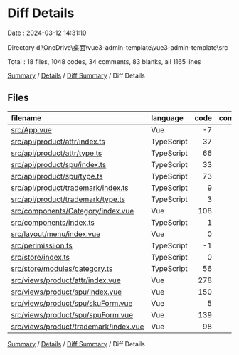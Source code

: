 # Diff Details

Date : 2024-03-12 14:31:10

Directory d:\\OneDrive\\桌面\\vue3-admin-template\\vue3-admin-template\\src

Total : 18 files, 1048 codes, 34 comments, 83 blanks, all 1165 lines

[Summary](results.md) / [Details](details.md) / [Diff Summary](diff.md) / Diff Details

## Files

| filename                                                                        | language   | code | comment | blank | total |
| :------------------------------------------------------------------------------ | :--------- | ---: | ------: | ----: | ----: |
| [src/App.vue](/src/App.vue)                                                     | Vue        |   -7 |       0 |    -1 |    -8 |
| [src/api/product/attr/index.ts](/src/api/product/attr/index.ts)                 | TypeScript |   37 |      10 |     4 |    51 |
| [src/api/product/attr/type.ts](/src/api/product/attr/type.ts)                   | TypeScript |   66 |       2 |    10 |    78 |
| [src/api/product/spu/index.ts](/src/api/product/spu/index.ts)                   | TypeScript |   33 |       6 |     7 |    46 |
| [src/api/product/spu/type.ts](/src/api/product/spu/type.ts)                     | TypeScript |   73 |       3 |    11 |    87 |
| [src/api/product/trademark/index.ts](/src/api/product/trademark/index.ts)       | TypeScript |    9 |       2 |     3 |    14 |
| [src/api/product/trademark/type.ts](/src/api/product/trademark/type.ts)         | TypeScript |    3 |       0 |     0 |     3 |
| [src/components/Category/index.vue](/src/components/Category/index.vue)         | Vue        |  108 |       0 |     7 |   115 |
| [src/components/index.ts](/src/components/index.ts)                             | TypeScript |    1 |       0 |    -1 |     0 |
| [src/layout/menu/index.vue](/src/layout/menu/index.vue)                         | Vue        |    0 |       0 |     1 |     1 |
| [src/perimissiion.ts](/src/perimissiion.ts)                                     | TypeScript |   -1 |       0 |     0 |    -1 |
| [src/store/index.ts](/src/store/index.ts)                                       | TypeScript |    0 |       0 |    -1 |    -1 |
| [src/store/modules/category.ts](/src/store/modules/category.ts)                 | TypeScript |   56 |      10 |     3 |    69 |
| [src/views/product/attr/index.vue](/src/views/product/attr/index.vue)           | Vue        |  278 |       1 |    11 |   290 |
| [src/views/product/spu/index.vue](/src/views/product/spu/index.vue)             | Vue        |  150 |       0 |     7 |   157 |
| [src/views/product/spu/skuForm.vue](/src/views/product/spu/skuForm.vue)         | Vue        |    5 |       0 |     3 |     8 |
| [src/views/product/spu/spuForm.vue](/src/views/product/spu/spuForm.vue)         | Vue        |  139 |       0 |    11 |   150 |
| [src/views/product/trademark/index.vue](/src/views/product/trademark/index.vue) | Vue        |   98 |       0 |     8 |   106 |

[Summary](results.md) / [Details](details.md) / [Diff Summary](diff.md) / Diff Details
